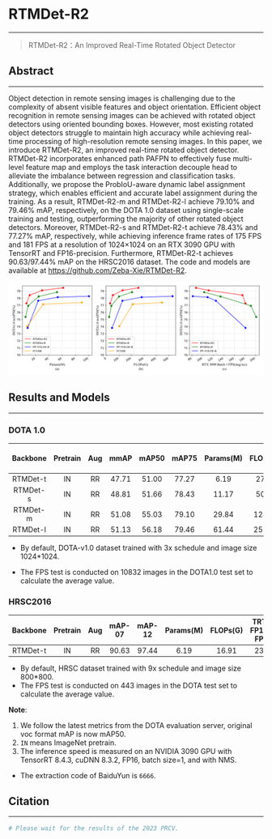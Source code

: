
# RTMDet-R2

---

> RTMDet-R2：An Improved Real-Time Rotated Object Detector

## Abstract

---

Object detection in remote sensing images is challenging due to the complexity of absent visible features and object orientation. Efficient object recognition in remote sensing images can be achieved with rotated object detectors using oriented bounding boxes. However, most existing rotated object detectors struggle to maintain high accuracy while achieving real-time processing of high-resolution remote sensing images. In this paper, we introduce RTMDet-R2, an improved real-time rotated object detector. RTMDet-R2 incorporates enhanced path PAFPN to effectively fuse multi-level feature map and employs the task interaction decouple head to alleviate the imbalance between regression and classification tasks. Additionally, we propose the ProbIoU-aware dynamic label assignment strategy, which enables efficient and accurate label assignment during the training. As a result, RTMDet-R2-m and RTMDet-R2-l achieve 79.10% and 79.46% mAP, respectively, on the DOTA 1.0 dataset using single-scale training and testing, outperforming the majority of other rotated object detectors. Moreover, RTMDet-R2-s and RTMDet-R2-t achieve 78.43% and 77.27% mAP, respectively, while achieving inference frame rates of 175 FPS and 181 FPS at a resolution of 1024×1024 on an RTX 3090 GPU with TensorRT and FP16-precision. Furthermore, RTMDet-R2-t achieves 90.63/97.44% mAP on the HRSC2016 dataset. The code and models are available at https://github.com/Zeba-Xie/RTMDet-R2.

![mAP50-vs-Params-and-mAP50-vs-FLOPs-new_name](resources/mAP50-vs-Params-and-mAP50-vs-FLOPs-and-mAP50-vs-FPS.svg)

## Results and Models

---

### DOTA 1.0

|Backbone|Pretrain|Aug|mmAP|mAP50|mAP75|Params(M)|FLOPs(G)|TRT-FP16-FPS|Config|Download|
| :--------: | :--------: | :---: | :-----: | :-----: | :-----: | :---------: | :--------: | :------------: | :------: | :--------: |
|RTMDet-t|IN|RR|47.71|51.00|77.27|6.19|27.74|181|[config](configs/rtmdet-r2/dota/t-3x.py)|[model](https://pan.baidu.com/s/1vlG2SX6Q6dJblllfVPH8uQ)|
|RTMDet-s|IN|RR|48.81|51.66|78.43|11.17|50.50|175|[config](configs/rtmdet-r2/dota/s-3x.py)|[model](https://pan.baidu.com/s/1IAWXCU2_NsBlR4Al01RJVQ)|
|RTMDet-m|IN|RR|51.08|55.03|79.10|29.84|128.55|111|[config](configs/rtmdet-r2/dota/m-3x.py)|[model](https://pan.baidu.com/s/167_7tigmseQx0cGDvA3LoQ)|
|RTMDet-l|IN|RR|51.13|56.18|79.46|61.44|255.23|88|[config](configs/rtmdet-r2/dota/l-3x.py)|[model](https://pan.baidu.com/s/1s-JFgZU2i41ma4vFDY2MSw)|

* By default, DOTA-v1.0 dataset trained with 3x schedule and image size 1024*1024.

* The FPS test is conducted on 10832 images in the DOTA1.0 test set to calculate the average value.

### HRSC2016

|Backbone|Pretrain|Aug|mAP-07|mAP-12|Params(M)|FLOPs(G)|TRT-FP16-FPS|Config|Download|
| :--------: | :--------: | :---: | :------: | :------: | :---------: | :--------: | :------------: | :------: | :--------: |
|RTMDet-t|IN|RR|90.63|97.44|6.19|16.91|231|[config](configs/rtmdet-r2/hrsc/t-9x.py)|[model](https://pan.baidu.com/s/133jnFCjYreqMcf7cMNC36Q)|

* By default, HRSC dataset trained with 9x schedule and image size 800*800.
* The FPS test is conducted on 443 images in the DOTA test set to calculate the average value.

**Note**:

1. We follow the latest metrics from the DOTA evaluation server, original voc format mAP is now mAP50.
2. ​`IN`​ means ImageNet pretrain.
3. The inference speed is measured on an NVIDIA 3090 GPU with TensorRT 8.4.3, cuDNN 8.3.2, FP16, batch size=1, and with NMS.
* The extraction code of BaiduYun is `6666`.

## Citation

---

```python
# Please wait for the results of the 2023 PRCV.
```

‍
